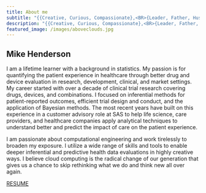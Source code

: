 ```yaml
---
title: About me
subtitle: "{{Creative, Curious, Compassionate},<BR>{Leader, Father, Husband},<BR>{Coder, Data Gentleman, Swell Bayesian}}"
description: "{{Creative, Curious, Compassionate},<BR>{Leader, Father, Husband},<BR>{Coder, Data Gentleman, Swell Bayesian}}"
featured_image: /images/aboveclouds.jpg
---
```


## Mike Henderson

I am a lifetime learner with a background in statistics. My passion is for quantifying the patient experience in healthcare through better drug and device evaluation in research, development, clinical, and market settings. My career started with over a decade of clinical trial research covering drugs, devices, and combinations.  I focused on inferential methods for patient-reported outcomes, efficient trial design and conduct, and the application of Bayesian methods. The most recent years have built on this experience in a customer advisory role at SAS to help life science, care providers, and healthcare companies apply analytical techniques to understand better and predict the impact of care on the patient experience.

I am passionate about computational engineering and work tirelessly to broaden my exposure. I utilize a wide range of skills and tools to enable deeper inferential and predictive health data evaluations in highly creative ways.  I believe cloud computing is the radical change of our generation that gives us a chance to skip rethinking what we do and think new all over again.

<a href="/resume" class="button button--large">RESUME</a>
